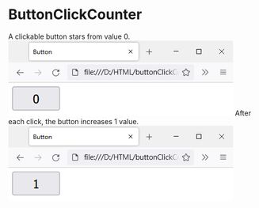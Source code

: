 # ButtonClickCounter
A clickable button stars from value 0.  
![image](https://github.com/bill0129bill/buttonClickCounter/blob/main/image/button00.png) 
After each click, the button increases 1 value. 
![image](https://github.com/bill0129bill/buttonClickCounter/blob/main/image/button01.png)
